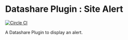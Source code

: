 # Datashare Plugin : Site Alert

[![Circle CI](https://circleci.com/gh/ICIJ/datashare-site-alert.png?style=shield&circle-token=bb83a70d5a43a31c6fd38d797f015b9419c15ffe)](https://circleci.com/gh/ICIJ/datashare-site-alert)

A Datashare Plugin to display an alert.
